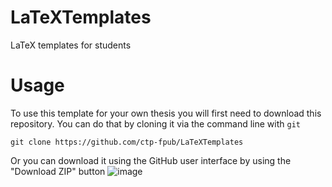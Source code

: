 # LaTeXTemplates
LaTeX templates for students

# Usage

To use this template for your own thesis you will first need to download this repository.
You can do that by cloning it via the command line with `git`
```
git clone https://github.com/ctp-fpub/LaTeXTemplates
```
Or you can download it using the GitHub user interface by using the "Download ZIP" button
![image](https://user-images.githubusercontent.com/31181429/111910098-b00ff600-8a68-11eb-9494-64719213cd6e.png)
